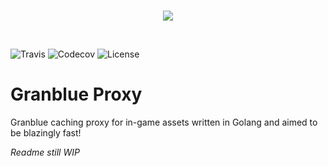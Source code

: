 <br>
<p align="center"><img src="https://raw.githubusercontent.com/Frizz925/gbf-proxy/master/res/architecture-new.png"></p>
<br>

![Travis](https://img.shields.io/travis/Frizz925/gbf-proxy.svg?style=flat-square)
![Codecov](https://img.shields.io/codecov/c/gh/Frizz925/gbf-proxy.svg?style=flat-square)
![License](https://img.shields.io/github/license/Frizz925/gbf-proxy.svg?style=flat-square)

# Granblue Proxy
Granblue caching proxy for in-game assets written in Golang and aimed to be blazingly fast!

*Readme still WIP*

